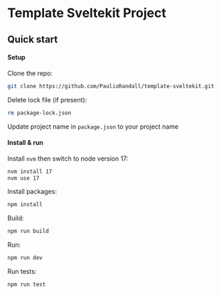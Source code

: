 # Template Sveltekit Project

## Quick start

#### Setup

Clone the repo:

```bash
git clone https://github.com/PaulioRandall/template-sveltekit.git
```

Delete lock file (if present):

```bash
rm package-lock.json
```

Update project name in `package.json` to your project name

#### Install & run

Install `nvm` then switch to node version 17:

```bash
nvm install 17
nvm use 17
```

Install packages:

```bash
npm install
```

Build:

```bash
npm run build
```

Run:

```bash
npm run dev
```

Run tests:

```bash
npm run test
```
